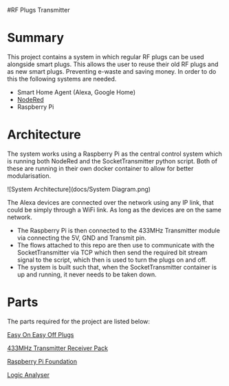 #RF Plugs Transmitter

# Summary
This project contains a system in which regular RF plugs can be used alongside smart plugs. This allows the user to reuse
their old RF plugs and as new smart plugs. Preventing e-waste and saving money. In order to do this the following systems are needed.
- Smart Home Agent (Alexa, Google Home)
- [NodeRed](https://nodered.org/)
- Raspberry Pi

# Architecture
The system works using a Raspberry Pi as the central control system which is running both NodeRed and the 
SocketTransmitter python script. Both of these are running in their own docker container to allow for better modularisation.

![System Architecture](docs/System Diagram.png)

The Alexa devices are connected over the network using any IP link, that could be simply through a WiFi link. 
As long as the devices are on the same network.

- The Raspberry Pi is then connected to the 433MHz Transmitter module via connecting the 5V, GND and Transmit pin.
- The flows attached to this repo are then use to communicate with the SocketTransmitter via TCP which then send the 
required bit stream signal to the script, which then is used to turn the plugs on and off.
- The system is built such that, when the SocketTransmitter container is up and running, it never needs to be taken down.

# Parts
The parts required for the project are listed below:

[Easy On Easy Off Plugs](https://www.amazon.co.uk/Home-Easy-Remote-Control-Socket/dp/B00KC7AHMM)

[433MHz Transmitter Receiver Pack](https://www.aliexpress.com/item/4000018571977.html?spm=a2g0o.productlist.0.0.76831160l0sedh&algo_pvid=4ed97a32-f054-4d1c-8f60-14a1a476c9e2&algo_exp_id=4ed97a32-f054-4d1c-8f60-14a1a476c9e2-1&pdp_ext_f=%7B%22sku_id%22%3A%2210000000043504110%22%7D&pdp_pi=-1%3B0.61%3B-1%3B-1%40salePrice%3BGBP%3Bsearch-mainSearch)

[Raspberry Pi Foundation](https://www.raspberrypi.org/)

[Logic Analyser](https://www.amazon.co.uk/gp/product/B00DAYAREW/ref=ppx_yo_dt_b_search_asin_image?ie=UTF8&psc=1)

